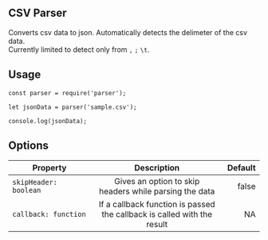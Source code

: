 ## CSV Parser

Converts csv data to json. Automatically detects the delimeter of the csv data.<br>
Currently limited to detect only from `,` `;` `\t`.

## Usage

```es
const parser = require('parser');

let jsonData = parser('sample.csv');

console.log(jsonData);

```

## Options
| Property | Description | Default
|----------|:-----------:|-------:|
|`skipHeader: boolean` | Gives an option to skip<br>headers while parsing the data | false
| `callback: function` | If a callback function is passed<br>the callback is called with the result | NA
